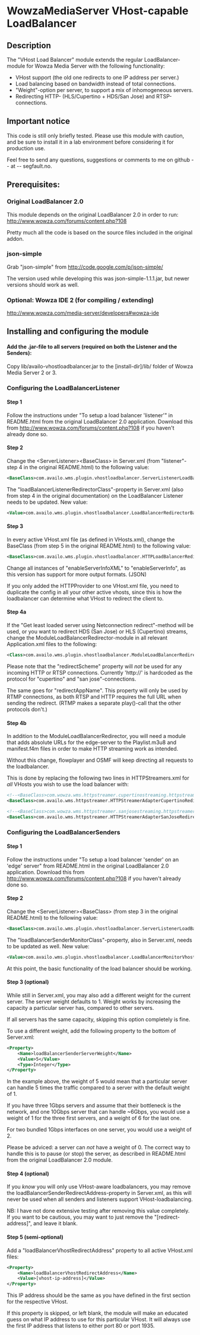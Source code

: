 # WowzaMediaServer VHost-capable LoadBalancer

## Description

The "VHost Load Balancer" module extends the regular LoadBalancer-
module for Wowza Media Server with the following functionality:

 * VHost support (the old one redirects to one IP address per server.)
 * Load balancing based on bandwidth instead of total connections.
 * "Weight"-option per server, to support a mix of inhomogeneous servers.
 * Redirecting HTTP- (HLS/Cupertino + HDS/San Jose) and RTSP-connections.

## Important notice

This code is still only briefly tested. Please use this module with
caution, and be sure to install it in a lab environment before
considering it for production use.

Feel free to send any questions, suggestions or comments to me on
github -- at -- segfault.no.

## Prerequisites:

### Original LoadBalancer 2.0
This module depends on the original LoadBalancer 2.0 in order to run:
http://www.wowza.com/forums/content.php?108

Pretty much all the code is based on the source files included in the
original addon.

### json-simple
Grab "json-simple" from http://code.google.com/p/json-simple/

The version used while developing this was json-simple-1.1.1.jar, but
newer versions should work as well.

### Optional: Wowza IDE 2 (for compiling / extending)
http://www.wowza.com/media-server/developers#wowza-ide

## Installing and configuring the module

#### Add the .jar-file to all servers (required on both the Listener and the Senders):
Copy lib/availo-vhostloadbalancer.jar to the [install-dir]/lib/ folder of Wowza
Media Server 2 or 3.

### Configuring the LoadBalancerListener

#### Step 1
Follow the instructions under "To setup a load balancer 'listener'" in
README.html from the original LoadBalancer 2.0 application.
Download this from http://www.wowza.com/forums/content.php?108 if you haven't
already done so.

#### Step 2
Change the &lt;ServerListener&gt;&lt;BaseClass&gt; in Server.xml (from "listener"-step 4
in the original README.html) to the following value:
```xml
<BaseClass>com.availo.wms.plugin.vhostloadbalancer.ServerListenerLoadBalancerListener</BaseClass>
```

The "loadBalancerListenerRedirectorClass"-property in Server.xml (also from
step 4 in the original documentation) on the LoadBalancer Listener needs to be
updated. New value:
```xml
<Value>com.availo.wms.plugin.vhostloadbalancer.LoadBalancerRedirectorBandwidth</Value>
```

#### Step 3
In every active VHost.xml file (as defined in VHosts.xml), change the
BaseClass (from step 5 in the original README.html) to the following value:
```xml
<BaseClass>com.availo.wms.plugin.vhostloadbalancer.HTTPLoadBalancerRedirector</BaseClass>
```

Change all instances of "enableServerInfoXML" to "enableServerInfo", as this
version has support for more output formats. (JSON)

If you only added the HTTPProvider to one VHost.xml file, you need to duplicate
the config in all your other active vhosts, since this is how the loadbalancer
can determine what VHost to redirect the client to.

#### Step 4a
If the "Get least loaded server using Netconnection redirect"-method will be used,
or you want to redirect HDS (San Jose) or HLS (Cupertino) streams, change the
ModuleLoadBalancerRedirector-module in all relevant Application.xml files
to the following:
```xml
<Class>com.availo.wms.plugin.vhostloadbalancer.ModuleLoadBalancerRedirector</Class>
```


Please note that the "redirectScheme" property will *not* be used for any incoming
HTTP or RTSP connections. Currently 'http://' is hardcoded as the protocol for
"cupertino" and "san jose"-connections.

The same goes for "redirectAppName". This property will only be used by RTMP
connections, as both RTSP and HTTP requires the full URL when sending the
redirect. (RTMP makes a separate play()-call that the other protocols don't.)

#### Step 4b
In addition to the ModuleLoadBalancerRedirector, you will need a module that
adds absolute URLs for the edge-server to the Playlist.m3u8 and manifest.f4m
files in order to make HTTP streaming work as intended.

Without this change, flowplayer and OSMF will keep directing all requests
to the loadbalancer.

This is done by replacing the following two lines in HTTPStreamers.xml for *all*
VHosts you wish to use the load balancer with:

```xml
<!--<BaseClass>com.wowza.wms.httpstreamer.cupertinostreaming.httpstreamer.HTTPStreamerAdapterCupertinoStreamer</BaseClass>-->
<BaseClass>com.availo.wms.httpstreamer.HTTPStreamerAdapterCupertinoRedirector</BaseClass>
```

```xml
<!--<BaseClass>com.wowza.wms.httpstreamer.sanjosestreaming.httpstreamer.HTTPStreamerAdapterSanJoseStreamer</BaseClass>-->
<BaseClass>com.availo.wms.httpstreamer.HTTPStreamerAdapterSanJoseRedirector</BaseClass>
```


### Configuring the LoadBalancerSenders

#### Step 1
Follow the instructions under "To setup a load balancer 'sender' on an 'edge'
server" from README.html in the original LoadBalancer 2.0 application.
Download this from http://www.wowza.com/forums/content.php?108 if you haven't
already done so.

#### Step 2
Change the &lt;ServerListener&gt;&lt;BaseClass&gt; (from step 3 in the original
README.html) to the following value:
```xml
<BaseClass>com.availo.wms.plugin.vhostloadbalancer.ServerListenerLoadBalancerSender</BaseClass>
```


The "loadBalancerSenderMonitorClass"-property, also in Server.xml, needs to be
updated as well. New value:
```xml
<Value>com.availo.wms.plugin.vhostloadbalancer.LoadBalancerMonitorVhost</Value>
```


At this point, the basic functionality of the load balancer should be working.

#### Step 3 (optional)
While still in Server.xml, you may also add a different weight for the current
server. The server weight defaults to 1. Weight works by increasing the capacity
a particular server has, compared to other servers.

If all servers has the same capacity, skipping this option completely is fine.

To use a different weight, add the following property to the bottom of Server.xml:
```xml
<Property>
	<Name>loadBalancerSenderServerWeight</Name>
	<Value>5</Value>
	<Type>Integer</Type>
</Property>
```


In the example above, the weight of 5 would mean that a particular server can
handle 5 times the traffic compared to a server with the default weight of 1.

If you have three 1Gbps servers and assume that their bottleneck is the network,
and one 10Gbps server that can handle ~6Gbps, you would use a weight of 1 for
the three first servers, and a weight of 6 for the last one.

For two bundled 1Gbps interfaces on one server, you would use a weight of 2.

Please be adviced: a server can *not* have a weight of 0. The correct way
to handle this is to pause (or stop) the server, as described in README.html
from the original LoadBalancer 2.0 module.

#### Step 4 (optional)
If you *know* you will only use VHost-aware loadbalancers, you may remove the
loadBalancerSenderRedirectAddress-property in Server.xml, as this will never
be used when all senders and listeners support VHost-loadbalancing.

NB: I have not done extensive testing after removing this value completely.
If you want to be cautious, you may want to just remove the "[redirect-address]",
and leave it blank.

#### Step 5 (semi-optional)
Add a "loadBalancerVhostRedirectAddress" property to all active VHost.xml files:
```xml
<Property>
	<Name>loadBalancerVhostRedirectAddress</Name>
	<Value>[vhost-ip-address]</Value>
</Property>
```


This IP address should be the same as you have defined in the first <HostPort>
section for the respective VHost.

If this property is skipped, or left blank, the module will make an educated
guess on what IP address to use for this particular VHost. It will always
use the first IP address that listens to either port 80 or port 1935.

